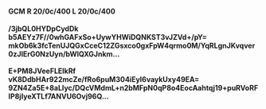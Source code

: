 #### GCM R 20/0c/400 L 20/0c/400
**/3jbQL0HYDpCydDk**<br/>**b5AEYz7F//0whGAFxSo+UywYHWiDQNKST3vJZVd+/pY=**<br/>**mkOb6k3fcTenUJQGxCceC12ZGsxco0gxFpW4qrmo0M/YqRLgnJKvqver0zJlErG0NzUyn/bWlQXGJnkm...**<br/><br/>
**E+PM8JVeeFLEIkRf**<br/>**vK8DdbHAr922mcZe/fRo6puM304iEyI6vaykUxy49EA=**<br/>**9ZN4Za5E+8aLIyc/DQcVMdmL+n2bMFpN0qP8o4EocAahtqj19+puRVoRFIP8jIyeXTLf7ANVU6Ovj96Q...**